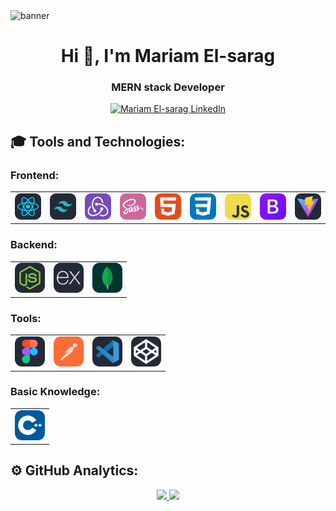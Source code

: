 <!-- Banner -->
<img src="https://camo.githubusercontent.com/1cc4a09c2e1425ea8299bad1e673df6139b484072801bede9a1d098a24981328/68747470733a2f2f692e6962622e636f2f6b3234343135622f4769746875622d42616e6e65722e676966" alt="banner"/>

<!-- Title and Introduction -->
<h1 align="center">Hi 👋, I'm Mariam El-sarag</h1>
<h3 align="center">MERN stack Developer</h3>

<!-- Social Links -->
<p align="center">
    <a href="https://linkedin.com/in/mariam-elsarag" target="_blank">
        <img src="https://raw.githubusercontent.com/rahuldkjain/github-profile-readme-generator/master/src/images/icons/Social/linked-in-alt.svg" alt="Mariam El-sarag LinkedIn" height="30" width="40" />
    </a>
</p>

<!-- Tools and Technologies Section -->
<h2>🎓 Tools and Technologies:</h2>
<h3>Frontend:</h3>
<table>
    <tr>
        <td><img src="./icons/React-Dark.svg" width="48" /></td>
        <td><img src="./icons/TailwindCSS-Dark.svg" width="48" /></td>
        <td><img src="./icons/Redux.svg" width="48" /></td>
        <td><img src="./icons/Sass.svg" width="48" /></td>
        <td><img src="./icons/HTML.svg" width="48" /></td>
        <td><img src="./icons/CSS.svg" width="48" /></td>
        <td><img src="./icons/JavaScript.svg" width="48" /></td>
        <td><img src="./icons/Bootstrap.svg" width="48" /></td>
        <td><img src="./icons/Vite-Dark.svg" width="48" /></td>
    </tr>
</table>
<h3>Backend:</h3>
<table>
    <tr>
        <td><img src="./icons/NodeJS-Dark.svg" width="48" /></td>
        <td><img src="./icons/ExpressJS-Dark.svg" width="48" /></td>
        <td><img src="./icons/MongoDB.svg" width="48" /></td>  
    </tr>
</table>
<h3>Tools:</h3>
<table>
    <tr>
        <td><img src="./icons/Figma-Dark.svg" width="48" /></td>
        <td><img src="./icons/Postman.svg" width="48" /></td>  
        <td><img src="./icons/VSCode-Dark.svg" width="48" /></td>  
        <td><img src="./icons/CodePen-Dark.svg" width="48" /></td>  
    </tr>
</table>
<h3>Basic Knowledge:</h3>
<table>
    <tr>
        <td><img src="./icons/CPP.svg" width="48" /></td>
    </tr>
</table>

<!-- GitHub Analytics Section -->
<h2>⚙️ GitHub Analytics:</h2>
<p align="center">
    <a href="https://github.com/mariam-elsarag">
        <img height="180" src="https://github-readme-stats-eight-theta.vercel.app/api?username=mariam-elsarag&theme=dark&show_icons=true&include_all_commits=true&count_private=true&hide_border=false" />
        <img height="180" src="https://github-readme-stats-eight-theta.vercel.app/api/top-langs/?username=mariam-elsarag&theme=dark&layout=compact&langs_count=10&hide_border=false" />
    </a>
</p>
